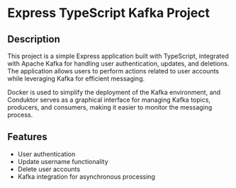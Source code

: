 # Express TypeScript Kafka Project

## Description
This project is a simple Express application built with TypeScript, integrated with Apache Kafka for handling user authentication, updates, and deletions. The application allows users to perform actions related to user accounts while leveraging Kafka for efficient messaging. 

Docker is used to simplify the deployment of the Kafka environment, and Conduktor serves as a graphical interface for managing Kafka topics, producers, and consumers, making it easier to monitor the messaging process.

## Features
- User authentication
- Update username functionality
- Delete user accounts
- Kafka integration for asynchronous processing
